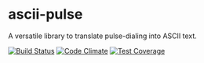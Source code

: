# ascii-pulse
A versatile library to translate pulse-dialing into ASCII text.

[![Build Status](https://travis-ci.org/RFMediaLab/ascii-pulse.svg?branch=master)](https://travis-ci.org/RFMediaLab/ascii-pulse) [![Code Climate](https://codeclimate.com/github/RFMediaLab/ascii-pulse/badges/gpa.svg)](https://codeclimate.com/github/RFMediaLab/ascii-pulse) [![Test Coverage](https://codeclimate.com/github/RFMediaLab/ascii-pulse/badges/coverage.svg)](https://codeclimate.com/github/RFMediaLab/ascii-pulse/coverage)

